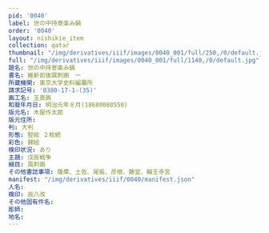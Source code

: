 ```yaml
---
pid: '0040'
label: 世の中持寄楽み鍋
order: '0040'
layout: nishikie_item
collection: qatar
thumbnail: "/img/derivatives/iiif/images/0040_001/full/250,/0/default.jpg"
full: "/img/derivatives/iiif/images/0040_001/full/1140,/0/default.jpg"
題名: 世の中持寄楽み鍋
書名: 維新前後諷刺画　一
所蔵機関: 東京大学史料編纂所
請求記号: '0380-17-1-(35)'
画工名: 玉斎画
和暦年月日: 明治元年８月(18680080550)
版元名: 木屋作太郎
版元住所: 
判: 大判
形態: 竪絵 ２枚続
彩色: 錦絵
検印状況: あり
主題: 戊辰戦争
細目: 風刺画
その他書誌事項: 薩摩、土佐、尾張、彦根、藤堂、輪王寺宮
manifest: "/img/derivatives/iiif/0040/manifest.json"
人名: 
検印: 辰八改
その他固有件名: 
彫師: 
地名: 
---
```

